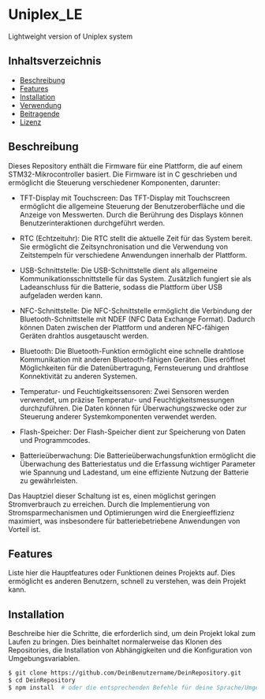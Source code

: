 # Uniplex_LE
Lightweight version of Uniplex system

## Inhaltsverzeichnis

- [Beschreibung](#beschreibung)
- [Features](#features)
- [Installation](#installation)
- [Verwendung](#verwendung)
- [Beitragende](#beitragende)
- [Lizenz](#lizenz)

## Beschreibung

Dieses Repository enthält die Firmware für eine Plattform, die auf einem STM32-Mikrocontroller basiert. Die Firmware ist in C geschrieben und ermöglicht die Steuerung verschiedener Komponenten, darunter:

- TFT-Display mit Touchscreen: Das TFT-Display mit Touchscreen ermöglicht die allgemeine Steuerung der Benutzeroberfläche und die Anzeige von Messwerten. Durch die Berührung des Displays können Benutzerinteraktionen durchgeführt werden.

- RTC (Echtzeituhr): Die RTC stellt die aktuelle Zeit für das System bereit. Sie ermöglicht die Zeitsynchronisation und die Verwendung von Zeitstempeln für verschiedene Anwendungen innerhalb der Plattform.

- USB-Schnittstelle: Die USB-Schnittstelle dient als allgemeine Kommunikationsschnittstelle für das System. Zusätzlich fungiert sie als Ladeanschluss für die Batterie, sodass die Plattform über USB aufgeladen werden kann.

- NFC-Schnittstelle: Die NFC-Schnittstelle ermöglicht die Verbindung der Bluetooth-Schnittstelle mit NDEF (NFC Data Exchange Format). Dadurch können Daten zwischen der Plattform und anderen NFC-fähigen Geräten drahtlos ausgetauscht werden.

- Bluetooth: Die Bluetooth-Funktion ermöglicht eine schnelle drahtlose Kommunikation mit anderen Bluetooth-fähigen Geräten. Dies eröffnet Möglichkeiten für die Datenübertragung, Fernsteuerung und drahtlose Konnektivität zu anderen Systemen.

- Temperatur- und Feuchtigkeitssensoren: Zwei Sensoren werden verwendet, um präzise Temperatur- und Feuchtigkeitsmessungen durchzuführen. Die Daten können für Überwachungszwecke oder zur Steuerung anderer Systemkomponenten verwendet werden.

- Flash-Speicher: Der Flash-Speicher dient zur Speicherung von Daten und Programmcodes.

- Batterieüberwachung: Die Batterieüberwachungsfunktion ermöglicht die Überwachung des Batteriestatus und die Erfassung wichtiger Parameter wie Spannung und Ladestand, um eine effiziente Nutzung der Batterie zu gewährleisten.

Das Hauptziel dieser Schaltung ist es, einen möglichst geringen Stromverbrauch zu erreichen. Durch die Implementierung von Stromsparmechanismen und Optimierungen wird die Energieeffizienz maximiert, was insbesondere für batteriebetriebene Anwendungen von Vorteil ist.


## Features

Liste hier die Hauptfeatures oder Funktionen deines Projekts auf. Dies ermöglicht es anderen Benutzern, schnell zu verstehen, was dein Projekt kann.

## Installation

Beschreibe hier die Schritte, die erforderlich sind, um dein Projekt lokal zum Laufen zu bringen. Dies beinhaltet normalerweise das Klonen des Repositories, die Installation von Abhängigkeiten und die Konfiguration von Umgebungsvariablen.

```bash
$ git clone https://github.com/DeinBenutzername/DeinRepository.git
$ cd DeinRepository
$ npm install  # oder die entsprechenden Befehle für deine Sprache/Umgebung

